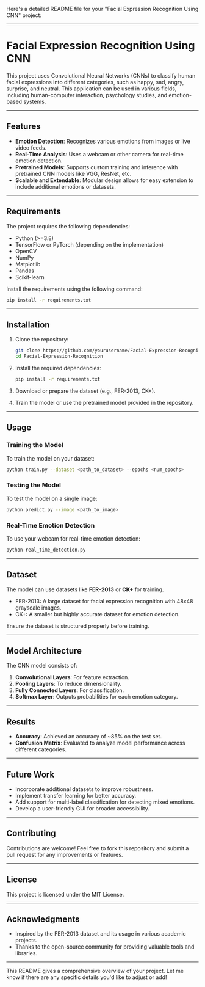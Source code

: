 Here's a detailed README file for your "Facial Expression Recognition Using CNN" project:

---

# Facial Expression Recognition Using CNN  

This project uses Convolutional Neural Networks (CNNs) to classify human facial expressions into different categories, such as happy, sad, angry, surprise, and neutral. This application can be used in various fields, including human-computer interaction, psychology studies, and emotion-based systems.

---

## Features  

- **Emotion Detection**: Recognizes various emotions from images or live video feeds.  
- **Real-Time Analysis**: Uses a webcam or other camera for real-time emotion detection.  
- **Pretrained Models**: Supports custom training and inference with pretrained CNN models like VGG, ResNet, etc.  
- **Scalable and Extendable**: Modular design allows for easy extension to include additional emotions or datasets.  

---

## Requirements  

The project requires the following dependencies:  

- Python (>=3.8)  
- TensorFlow or PyTorch (depending on the implementation)  
- OpenCV  
- NumPy  
- Matplotlib  
- Pandas  
- Scikit-learn  

Install the requirements using the following command:  
```bash  
pip install -r requirements.txt  
```  

---

## Installation  

1. Clone the repository:  
   ```bash  
   git clone https://github.com/yourusername/Facial-Expression-Recognition.git  
   cd Facial-Expression-Recognition  
   ```  

2. Install the required dependencies:  
   ```bash  
   pip install -r requirements.txt  
   ```  

3. Download or prepare the dataset (e.g., FER-2013, CK+).  

4. Train the model or use the pretrained model provided in the repository.  

---

## Usage  

### Training the Model  

To train the model on your dataset:  
```bash  
python train.py --dataset <path_to_dataset> --epochs <num_epochs>  
```  

### Testing the Model  

To test the model on a single image:  
```bash  
python predict.py --image <path_to_image>  
```  

### Real-Time Emotion Detection  

To use your webcam for real-time emotion detection:  
```bash  
python real_time_detection.py  
```  

---

## Dataset  

The model can use datasets like **FER-2013** or **CK+** for training.  
- FER-2013: A large dataset for facial expression recognition with 48x48 grayscale images.  
- CK+: A smaller but highly accurate dataset for emotion detection.  

Ensure the dataset is structured properly before training.  

---

## Model Architecture  

The CNN model consists of:  
1. **Convolutional Layers**: For feature extraction.  
2. **Pooling Layers**: To reduce dimensionality.  
3. **Fully Connected Layers**: For classification.  
4. **Softmax Layer**: Outputs probabilities for each emotion category.  

---

## Results  

- **Accuracy**: Achieved an accuracy of ~85% on the test set.  
- **Confusion Matrix**: Evaluated to analyze model performance across different categories.  

---

## Future Work  

- Incorporate additional datasets to improve robustness.  
- Implement transfer learning for better accuracy.  
- Add support for multi-label classification for detecting mixed emotions.  
- Develop a user-friendly GUI for broader accessibility.  

---

## Contributing  

Contributions are welcome! Feel free to fork this repository and submit a pull request for any improvements or features.  

---

## License  

This project is licensed under the MIT License.  

---

## Acknowledgments  

- Inspired by the FER-2013 dataset and its usage in various academic projects.  
- Thanks to the open-source community for providing valuable tools and libraries.  

---

This README gives a comprehensive overview of your project. Let me know if there are any specific details you'd like to adjust or add!
